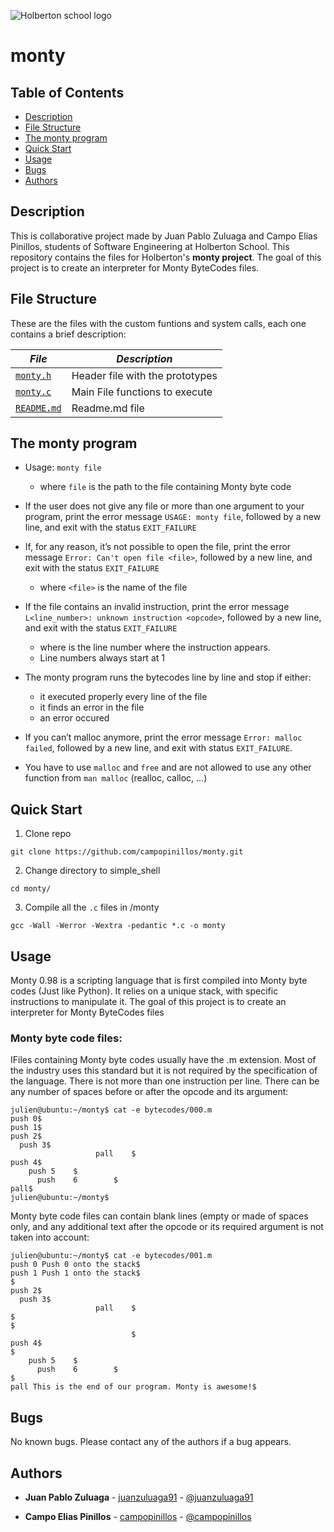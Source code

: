 ![Holberton school logo](https://secure.meetupstatic.com/photos/event/b/c/5/6/highres_475548214.jpeg)
# monty

## Table of Contents
* [Description](#description)
* [File Structure](#file-structure)
* [The monty program](#The-monty-program)
* [Quick Start](#quick-start)
* [Usage](#usage)
* [Bugs](#bugs)
* [Authors](#authors)

## Description
This is collaborative project made by Juan Pablo Zuluaga and Campo Elias Pinillos, students of Software Engineering at Holberton School. This repository contains the files for Holberton's **monty project**. The goal of this project is to create an interpreter for Monty ByteCodes files.


## File Structure

These are the files with the custom funtions and system calls, each one contains a brief description:

|   ***File***    |  ***Description***                   |
|---------------|---------------------------------------|
|  [`monty.h`](./holberton.h)	|  Header file with the prototypes	|
|  [`monty.c`](./lsh.c) |  Main File functions to execute |
|  [`README.md`](./README.md)  | Readme.md file	|

## The monty program
* Usage: `monty file`
  - where `file` is the path to the file containing Monty byte code

* If the user does not give any file or more than one argument to your program, print the error message `USAGE: monty file`, followed by a new line, and exit with the status `EXIT_FAILURE`

* If, for any reason, it’s not possible to open the file, print the error message `Error: Can't open file <file>`, followed by a new line, and exit with the status `EXIT_FAILURE`
  - where `<file>` is the name of the file

* If the file contains an invalid instruction, print the error message `L<line_number>: unknown instruction <opcode>`, followed by a new line, and exit with the status `EXIT_FAILURE`
  - where is the line number where the instruction appears.
  - Line numbers always start at 1

* The monty program runs the bytecodes line by line and stop if either:
  - it executed properly every line of the file
  - it finds an error in the file
  - an error occured

* If you can’t malloc anymore, print the error message `Error: malloc failed`, followed by a new line, and exit with status `EXIT_FAILURE`.

* You have to use `malloc` and `free` and are not allowed to use any other function from `man malloc` (realloc, calloc, …)


## Quick Start
1. Clone repo
```
git clone https://github.com/campopinillos/monty.git
```
2. Change directory to simple_shell
```
cd monty/
```
3. Compile all the `.c` files in /monty
```
gcc -Wall -Werror -Wextra -pedantic *.c -o monty
```

## Usage

Monty 0.98 is a scripting language that is first compiled into Monty byte codes (Just like Python). It relies on a unique stack, with specific instructions to manipulate it. The goal of this project is to create an interpreter for Monty ByteCodes files

### Monty byte code files:
IFiles containing Monty byte codes usually have the .m extension. Most of the industry uses this standard but it is not required by the specification of the language. There is not more than one instruction per line. There can be any number of spaces before or after the opcode and its argument:

```
julien@ubuntu:~/monty$ cat -e bytecodes/000.m
push 0$
push 1$
push 2$
  push 3$
                   pall    $
push 4$
    push 5    $
      push    6        $
pall$
julien@ubuntu:~/monty$
```

Monty byte code files can contain blank lines (empty or made of spaces only, and any additional text after the opcode or its required argument is not taken into account:

```
julien@ubuntu:~/monty$ cat -e bytecodes/001.m
push 0 Push 0 onto the stack$
push 1 Push 1 onto the stack$
$
push 2$
  push 3$
                   pall    $
$
$
                           $
push 4$
$
    push 5    $
      push    6        $
$
pall This is the end of our program. Monty is awesome!$
```

## Bugs
No known bugs. Please contact any of the authors if a bug appears.


## Authors
* **Juan Pablo Zuluaga** - [juanzuluaga91](https://github.com/juanzuluaga91) - [@juanzuluaga91](https://twitter.com/juanzuluaga91)

* **Campo Elias Pinillos** - [campopinillos](https://github.com/campopinillos) - [@campopinillos](https://twitter.com/CampoPinillos)